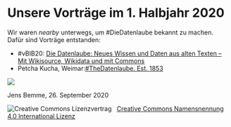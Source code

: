 <h1 id="Vorträge">Unsere Vorträge im 1. Halbjahr 2020</h1>
<p>Wir waren <i>nearby</i> unterwegs, um #DieDatenlaube bekannt zu machen. Dafür sind Vorträge entstanden:</p>
<ul>
<li>#vBIB20: <a href="https://doi.org/10.5446/36438">Die Datenlaube: Neues Wissen und Daten aus alten Texten – Mit Wikisource, Wikidata und mit Commons</a></li>
<li>Petcha Kucha, Weimar:<a href="https://zenodo.org/record/3908534">#TheDatenlaube. Est. 1853</a></li>
</ul>
<p><img src="https://zenodo.org/badge/DOI/10.5281/zenodo.3908534.svg"></p>

<p>Jens Bemme, 26. September 2020</p>
<img alt="Creative Commons Lizenzvertrag" style="border-width:0" src="https://i.creativecommons.org/l/by/4.0/80x15.png" />&nbsp;&nbsp;&nbsp;<a rel="license" href="http://creativecommons.org/licenses/by/4.0/">Creative Commons Namensnennung 4.0 International Lizenz</a> <a rel="license" href="http://creativecommons.org/licenses/by/4.0/">
  <script src="https://hypothes.is/embed.js" async></script>
